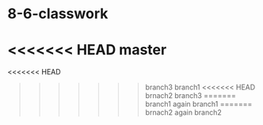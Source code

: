 # 8-6-classwork
<<<<<<< HEAD
master
=======
<<<<<<< HEAD
>>>>>>> branch3
branch1
<<<<<<< HEAD
brnach2
branch3
=======
branch1 again
>>>>>>> branch1
=======
brnach2 again
>>>>>>> branch2
